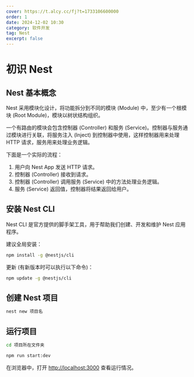 ```yaml
---
cover: https://t.alcy.cc/fj?t=1733106600000
order: 1
date: 2024-12-02 10:30
category: 软件开发
tag: Nest
excerpt: false
---
```


# 初识 Nest

## Nest 基本概念

Nest 采用模块化设计，将功能拆分到不同的模块 (Module) 中，至少有一个根模块 (Root Module)，模块以树状结构组织。

一个有路由的模块会包含控制器 (Controller) 和服务 (Service)。控制器与服务通过模块进行关联，将服务注入 (Inject) 到控制器中使用，这样控制器用来处理 HTTP 请求，服务用来处理业务逻辑。

下面是一个实际的流程：
1. 用户向 Nest App 发送 HTTP 请求。
2. 控制器 (Controller) 接收到请求。
3. 控制器 (Controller) 调用服务 (Service) 中的方法处理业务逻辑。
4. 服务 (Service) 返回值，控制器将结果返回给用户。

## 安装 Nest CLI

Nest CLI 是官方提供的脚手架工具，用于帮助我们创建、开发和维护 Nest 应用程序。

建议全局安装：

```sh
npm install -g @nestjs/cli
```

更新 (有新版本时可以执行以下命令)：

```sh
npm update -g @nestjs/cli
```

## 创建 Nest 项目

```sh
nest new 项目名
```

## 运行项目

```sh
cd 项目所在文件夹
```

```sh
npm run start:dev
```

在浏览器中，打开 [http://localhost:3000](http://localhost:3000) 查看运行情况。